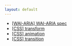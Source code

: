 ```yaml
---
layout: default
---
```


<ul class="list">
	<li><a href="aria_spec">[WAI-ARIA] WAI-ARIA spec</a></li>
	<li><a href="css_transform">[CSS] transform</a></li>
	<li><a href="css_animation">[CSS] animation</a></li>
	<li><a href="css_transition">[CSS] transition</a></li>
</ul>
